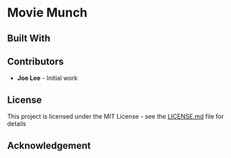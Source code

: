 # Movie Munch

## Built With

## Contributors
* __Joe Lee__ - Initial work

## License
 
This project is licensed under the MIT License - see the [LICENSE.md](LICENSE) file for details
 
## Acknowledgement
